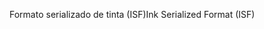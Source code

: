 <span data-ttu-id="9b8b6-101">Formato serializado de tinta (ISF)</span><span class="sxs-lookup"><span data-stu-id="9b8b6-101">Ink Serialized Format (ISF)</span></span>